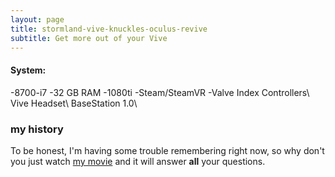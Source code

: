 ```yaml
---
layout: page
title: stormland-vive-knuckles-oculus-revive
subtitle: Get more out of your Vive
---
```


#### System:  
-8700-i7 
-32 GB RAM 
-1080ti
-Steam/SteamVR
-Valve Index Controllers\ Vive Headset\ BaseStation 1.0\

### my history

To be honest, I'm having some trouble remembering right now, so why don't you just watch [my movie](https://en.wikipedia.org/wiki/The_Princess_Bride_%28film%29) and it will answer **all** your questions.
